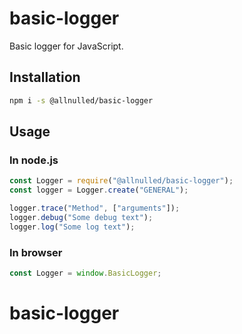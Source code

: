 # basic-logger

Basic logger for JavaScript.

## Installation

```sh
npm i -s @allnulled/basic-logger
```

## Usage

### In node.js

```js
const Logger = require("@allnulled/basic-logger");
const logger = Logger.create("GENERAL");

logger.trace("Method", ["arguments"]);
logger.debug("Some debug text");
logger.log("Some log text");
```

### In browser

```js
const Logger = window.BasicLogger;
```

# basic-logger
